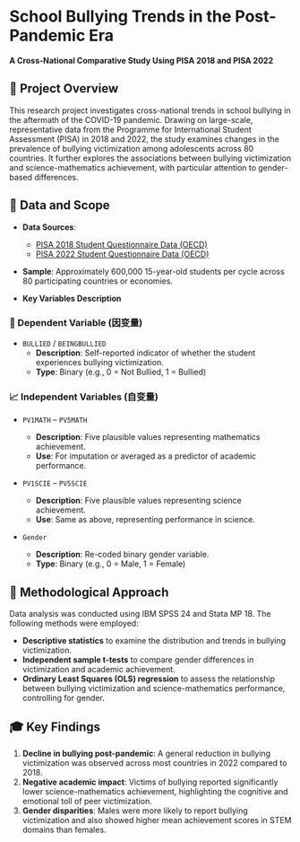 # School Bullying Trends in the Post-Pandemic Era  
**A Cross-National Comparative Study Using PISA 2018 and PISA 2022**

## 🧭 Project Overview
This research project investigates cross-national trends in school bullying in the aftermath of the COVID-19 pandemic. Drawing on large-scale, representative data from the Programme for International Student Assessment (PISA) in 2018 and 2022, the study examines changes in the prevalence of bullying victimization among adolescents across 80 countries. It further explores the associations between bullying victimization and science-mathematics achievement, with particular attention to gender-based differences.


## 📂 Data and Scope
- **Data Sources**:  
  - [PISA 2018 Student Questionnaire Data (OECD)](https://www.oecd.org/pisa/data/2018database/)
  - [PISA 2022 Student Questionnaire Data (OECD)](https://www.oecd.org/pisa/data/2022database/)
    
- **Sample**: Approximately 600,000 15-year-old students per cycle across 80 participating countries or economies.
  
- **Key Variables Description**
### 🎯 Dependent Variable (因变量)
- `BULLIED` / `BEINGBULLIED`  
  - **Description**: Self-reported indicator of whether the student experiences bullying victimization.  
  - **Type**: Binary (e.g., 0 = Not Bullied, 1 = Bullied)

### 📈 Independent Variables (自变量)
- `PV1MATH` – `PV5MATH`  
  - **Description**: Five plausible values representing mathematics achievement.  
  - **Use**: For imputation or averaged as a predictor of academic performance.

- `PV1SCIE` – `PV5SCIE`  
  - **Description**: Five plausible values representing science achievement.  
  - **Use**: Same as above, representing performance in science.

- `Gender`  
  - **Description**: Re-coded binary gender variable.  
  - **Type**: Binary (e.g., 0 = Male, 1 = Female)

## 🔬 Methodological Approach
Data analysis was conducted using IBM SPSS 24 and Stata MP 18. The following methods were employed:
- **Descriptive statistics** to examine the distribution and trends in bullying victimization.
- **Independent sample t-tests** to compare gender differences in victimization and academic achievement.
- **Ordinary Least Squares (OLS) regression** to assess the relationship between bullying victimization and science-mathematics performance, controlling for gender.

## 🎓 Key Findings
1. **Decline in bullying post-pandemic**: A general reduction in bullying victimization was observed across most countries in 2022 compared to 2018.
2. **Negative academic impact**: Victims of bullying reported significantly lower science-mathematics achievement, highlighting the cognitive and emotional toll of peer victimization.
3. **Gender disparities**: Males were more likely to report bullying victimization and also showed higher mean achievement scores in STEM domains than females.

